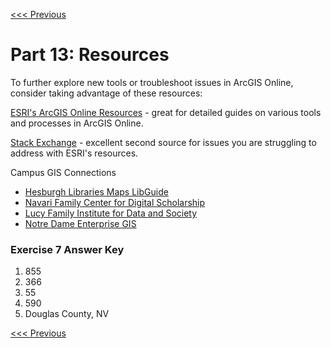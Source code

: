 [<<< Previous](l.md)

# Part 13: Resources

To further explore new tools or troubleshoot issues in ArcGIS Online, consider taking advantage of these resources:

[ESRI's ArcGIS Online Resources](https://www.esri.com/en-us/arcgis/products/arcgis-online/resources) - great for detailed guides on various tools and processes in ArcGIS Online.

[Stack Exchange](https://gis.stackexchange.com/) - excellent second source for issues you are struggling to address with ESRI's resources.

Campus GIS Connections
- [Hesburgh Libraries Maps LibGuide](https://libguides.library.nd.edu/maps)
- [Navari Family Center for Digital Scholarship](https://cds.library.nd.edu/)
- [Lucy Family Institute for Data and Society](https://lucyinstitute.nd.edu/)
- [Notre Dame Enterprise GIS](https://gis.nd.edu/)

### Exercise 7 Answer Key
1. 855
2. 366
3. 55
4. 590
5. Douglas County, NV

[<<< Previous](l.md)

